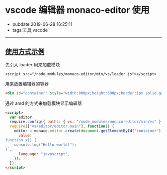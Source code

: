# vscode 编辑器 monaco-editor 使用

- pubdate:2019-06-28 16:25:11
- tags:工具,vscode

---

## [使用方式示例](https://www.netnr.com/home/list/111)

先引入 loader 用来加载模块

```html{run}
<script src="/node_modules/monaco-editor/min/vs/loader.js"></script>
```

用来放置编辑器的容器

```html
<div id="container" style="width:800px;height:600px;border:1px solid grey"></div>
```

通过 amd 的方式来加载模块显示编辑器

```html
<script>
  var editor;
  require.config({ paths: { vs: "/node_modules/monaco-editor/min/vs" } });
  require(["vs/editor/editor.main"], function() {
    editor = monaco.editor.create(document.getElementById("container"), {
      value: `
function x() {
	console.log("Hello world!");
}`,
      language: "javascript",
    });
  });
</script>
```
